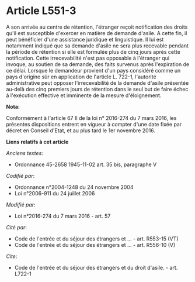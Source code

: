 # Article L551-3

A son arrivée au centre de rétention, l'étranger reçoit notification des droits qu'il est susceptible d'exercer en matière de
demande d'asile. A cette fin, il peut bénéficier d'une assistance juridique et linguistique. Il lui est notamment indiqué que
sa demande d'asile ne sera plus recevable pendant la période de rétention si elle est formulée plus de cinq jours après cette
notification. Cette irrecevabilité n'est pas opposable à l'étranger qui invoque, au soutien de sa demande, des faits survenus
après l'expiration de ce délai. Lorsque le demandeur provient d'un pays considéré comme un pays d'origine sûr en application
de l'article L. 722-1, l'autorité administrative peut opposer l'irrecevabilité de la demande d'asile présentée au-delà des
cinq premiers jours de rétention dans le seul but de faire échec à l'exécution effective et imminente de la mesure
d'éloignement.

**Nota:**

Conformément à l'article 67 II de la loi n° 2016-274 du 7 mars 2016, les présentes dispositions entrent en vigueur à compter
d'une date fixée par décret en Conseil d'Etat, et au plus tard le 1er novembre 2016.

**Liens relatifs à cet article**

_Anciens textes_:

  - Ordonnance 45-2658 1945-11-02 art. 35 bis, paragraphe V

_Codifié par_:

  - Ordonnance n°2004-1248 du 24 novembre 2004
  - Loi n°2006-911 du 24 juillet 2006

_Modifié par_:

  - Loi n°2016-274 du 7 mars 2016 - art. 57

_Cité par_:

  - Code de l'entrée et du séjour des étrangers et ... - art. R553-15 (VT)
  - Code de l'entrée et du séjour des étrangers et ... - art. R556-10 (V)

_Cite_:

  - Code de l'entrée et du séjour des étrangers et du droit d'asile. - art. L722-1
